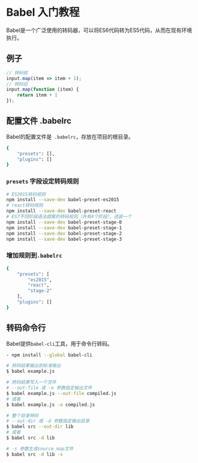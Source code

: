 # Babel 入门教程

Babel是一个广泛使用的转码器，可以将ES6代码转为ES5代码，从而在现有环境执行。

## 例子

``` js
// 转码前
input.map(item => item + 1);
// 转码后
input.map(function (item) { 
    return item + 1
});
```

## 配置文件 .babelrc

Babel的配置文件是` .babelrc`，存放在项目的根目录。

``` bash
{
    "presets": [],
    "plugins": []
}
```

### `presets` 字段设定转码规则

``` bash
# ES2015转码规则
npm install --save-dev babel-preset-es2015
# react转码规则
npm install --save-dev babel-preset-react
# ES7不同阶段语法提案的转码规则（共有4个阶段），选装一个
npm install --save-dev babel-preset-stage-0
npm install --save-dev babel-preset-stage-1
npm install --save-dev babel-preset-stage-2
npm install --save-dev babel-preset-stage-3
```

### 增加规则到`.babelrc`

```bash
{
	"presets": [
		"es2015",
		"react",
		"stage-2"
	],
	"plugins": []
}
```



## 转码命令行

Babel提供`babel-cli`工具，用于命令行转码。

``` bash
- npm install --global babel-cli

# 转码结果输出到标准输出
$ babel example.js

# 转码结果写入一个文件
# --out-file 或 -o 参数指定输出文件
$ babel example.js --out-file compiled.js
# 或者
$ babel example.js -o compiled.js

# 整个目录转码
# --out-dir 或 -d 参数指定输出目录
$ babel src --out-dir lib
# 或者
$ babel src -d lib

# -s 参数生成source map文件
$ babel src -d lib -s
```


